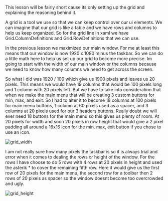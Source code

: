 This lesson will be fairly short cause its only setting up the grid and explaining the reasoning behind it.

A grid is a tool we use so that we can keep control over our ui elements. We can imagine that our grid is like a table and we have rows and columns to help us keep organized. So for the grid line in xaml we have Grid.ColumnDefinitions and Grid.RowDefinitions that we can use.

In the previous lesson we maximized our main window. For me at least this means that our window is now 1920 x 1080 minus the taskbar. So we can do a little math here to help us set up our grid to become more precise. Im going to start with the width of our main window or the columns because we need to know how many columns we need to get across the screen.

So what I did was 1920 / 100 which give us 1900 pixels and leaves us 20 pixels. This means we would have 19 columns that would be 100 pixels long and 1 column with 20 pixels left. But we have to take into consideration that when we make the main menu that will be creating 3 custom buttons for min, max, and exit. So I had to alter it to become 18 columns at 100 pixels for main menu buttons, 1 column at 60 pixels used as a spacer, and 3 columns at 20 pixels used for our 3 headers buttons. Really doubt we will ever need 18 buttons for the main menu so this gives us plenty of room. At 20 pixels for width and soon 20 pixels in row height that would give a 2 pixel padding all around a 16x16 icon for the min. max, exit button if you chose to use an icon.

![grid_width](https://github.com/ravenleeblack/Illeshian-Ide/assets/76606152/2bc01221-eaa9-4d81-a4a5-88f1e7977bf2)

I am not really sure how many pixels the taskbar is so it is always trial and error when it comes to dealing the rows or height of the window. For the rows I have choose to do 5 rows with 4 rows at 20 pixels in height and used the asterik * to cover the remaining fifth row. Here it would give us the first row of 20 pixels for the main menu, the second row for a toolbar then 2 rows of 20 pixels as spacer so the window doesnt become too overcrowded and ugly.

![grid_height](https://github.com/ravenleeblack/Illeshian-Ide/assets/76606152/50730772-8ebd-4efd-ba1a-be834e331cab)



